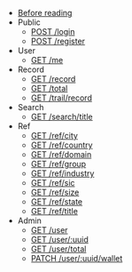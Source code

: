 - [Before reading](README.md)
- Public
  - [POST /login](user/login.md)
  - [POST /register](user/register.md)
- User
  - [GET /me](user/me.md)
- Record
  - [GET /record](record/all.md)
  - [GET /total](record/total.md)
  - [GET /trail/record](record/trail.md)
- Search
  - [GET /search/title](search/title.md)
- Ref
  - [GET /ref/city](ref/city.md)
  - [GET /ref/country](ref/country.md)
  - [GET /ref/domain](ref/domain.md)
  - [GET /ref/group](ref/group.md)
  - [GET /ref/industry](ref/industry.md)
  - [GET /ref/sic](ref/sic.md)
  - [GET /ref/size](ref/size.md)
  - [GET /ref/state](ref/state.md)
  - [GET /ref/title](ref/title.md)
- Admin
  - [GET /user](user/all.md)
  - [GET /user/:uuid](user/one.md)
  - [GET /user/total](user/total.md)
  - [PATCH /user/:uuid/wallet](user/wallet.md)
